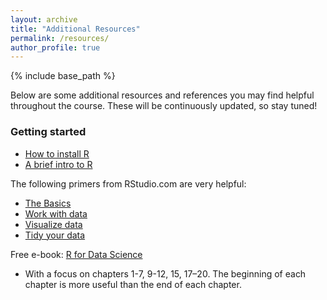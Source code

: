 ```yaml
---
layout: archive
title: "Additional Resources"
permalink: /resources/
author_profile: true
---
```


{% include base_path %}

<!-- Edit below this line -->

Below are some additional resources and references you may find helpful throughout the course. These will be continuously updated, so stay tuned!

### Getting started

- [How to install R](https://stat545.com/install.html)
- [A brief intro to R](https://stat545.com/r-basics.html)

The following primers from RStudio.com are very helpful:

- [The Basics](https://rstudio.cloud/learn/primers/1)
- [Work with data](https://rstudio.cloud/learn/primers/2)
- [Visualize data](https://rstudio.cloud/learn/primers/3)
- [Tidy your data](https://rstudio.cloud/learn/primers/4)

Free e-book: [R for Data Science](https://r4ds.had.co.nz/)

- With a focus on chapters 1-7, 9-12, 15, 17–20. The beginning of each chapter is more useful than the end of each chapter.
